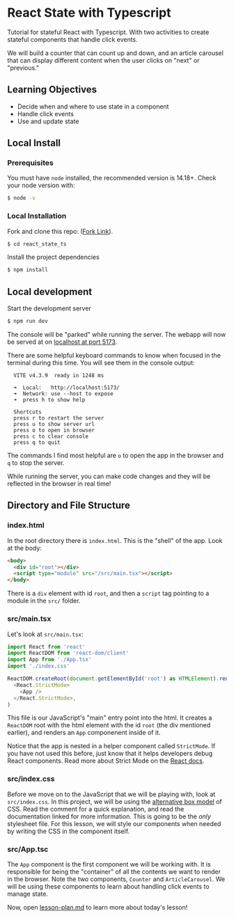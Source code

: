 # React State with Typescript

Tutorial for stateful React with Typescript. With two activities to create stateful components that handle click events.

We will build a counter that can count up and down, and an article carousel that can display different content when the user clicks on "next" or "previous."

## Learning Objectives

- Decide when and where to use state in a component
- Handle click events
- Use and update state

## Local Install

### Prerequisites

You must have `node` installed, the recommended version is 14.18+. Check your node version with:

```bash
$ node -v
```

### Local Installation

Fork and clone this repo: ([Fork Link](https://github.com/ajtran303/react_state_ts/fork)).

```bash
$ cd react_state_ts
```

Install the project dependencies

```bash
$ npm install
```

## Local development

Start the development server

```bash
$ npm run dev
```

The console will be "parked" while running the server. The webapp will now be served at on [localhost at port 5173](http://localhost:5173/).

There are some helpful keyboard commands to know when focused in the terminal during this time. You will see them in the console output:

```
  VITE v4.3.9  ready in 1248 ms

  ➜  Local:   http://localhost:5173/
  ➜  Network: use --host to expose
  ➜  press h to show help

  Shortcuts
  press r to restart the server
  press u to show server url
  press o to open in browser
  press c to clear console
  press q to quit
```

The commands I find most helpful are `o` to open the app in the browser and `q` to stop the server.

While running the server, you can make code changes and they will be reflected in the browser in real time!

## Directory and File Structure

### index.html

In the root directory there is `index.html`. This is the "shell" of the app. Look at the body:

```html
<body>
  <div id="root"></div>
  <script type="module" src="/src/main.tsx"></script>
</body>
```

There is a `div` element with id `root`, and then a `script` tag pointing to a module in the `src/` folder.

### src/main.tsx

Let's look at `src/main.tsx`:

```js
import React from 'react'
import ReactDOM from 'react-dom/client'
import App from './App.tsx'
import './index.css'

ReactDOM.createRoot(document.getElementById('root') as HTMLElement).render(
  <React.StrictMode>
    <App />
  </React.StrictMode>,
)
```

This file is our JavaScript's "main" entry point into the html. It creates a `ReactDOM` root with the html element with the id `root` (the div mentioned earlier), and renders an `App` componenent inside of it.

Notice that the app is nested in a helper component called `StrictMode`. If you have not used this before, just know that it helps developers debug React components. Read more about Strict Mode on the [React docs](https://react.dev/reference/react/StrictMode).

### src/index.css

Before we move on to the JavaScript that we will be playing with, look at `src/index.css`. In this project, we will be using the [alternative box model](https://developer.mozilla.org/en-US/docs/Learn/CSS/Building_blocks/The_box_model#the_alternative_css_box_model) of CSS. Read the comment for a quick explanation, and read the documentation linked for more information. This is going to be the *only* stylesheet file. For this lesson, we will style our components when needed by writing the CSS in the component itself.

### src/App.tsc

The `App` component is the first component we will be working with. It is responsible for being the "container" of all the contents we want to render in the browser. Note the two components, `Counter` and `ArticleCarousel`. We will be using these components to learn about handling click events to manage state.

Now, open [lesson-plan.md](/lesson-plan.md) to learn more about today's lesson!
